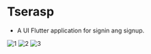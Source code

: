 # Tserasp

* A UI Flutter application for signin ang signup.

![1](https://user-images.githubusercontent.com/61249937/125175818-5a0dbc80-e1d7-11eb-8e62-7d74d0638207.jpg)
![2](https://user-images.githubusercontent.com/61249937/125175820-5da14380-e1d7-11eb-90fd-0759bd802ab0.jpg)
![3](https://user-images.githubusercontent.com/61249937/125175821-6134ca80-e1d7-11eb-8f67-b5509bb4f5cc.jpg)


